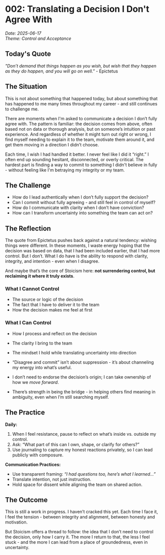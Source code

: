 # 002: Translating a Decision I Don't Agree With

*Date: 2025-06-17*  
*Theme: Control and Acceptance*

## Today's Quote

*"Don’t demand that things happen as you wish, but wish that they happen as they do happen, and you will go on well."* - Epictetus

## The Situation

This is not about something that happened today, but about something that has happened to me many times throughout my career - and still continues to challenge me.

There are moments when I'm asked to communicate a decision I don’t fully agree with. The pattern is familiar: the decision comes from above, often based not on data or thorough analysis, but on someone’s intuition or past experience. And regardless of whether it might turn out right or wrong, I find myself needing to explain it to the team, motivate them around it, and get them moving in a direction I didn’t choose.

Each time, I wish I had handled it better. I never feel like I did it “right.” I often end up sounding hesitant, disconnected, or overly critical. The hardest part is finding a way to commit to something I didn't believe in fully - without feeling like I'm betraying my integrity or my team.

## The Challenge

- How do I lead authentically when I don’t fully support the decision?
- Can I commit without fully agreeing - and still feel in control of myself?
- How do I communicate with clarity when I don’t have conviction?
- How can I transform uncertainty into something the team can act on?

## The Reflection

The quote from Epictetus pushes back against a natural tendency: wishing things were different. In these moments, I waste energy hoping that the decision was based on data, that I had been included earlier, that I had more control. But I don’t. What I do have is the ability to respond with clarity, integrity, and intention - even when I disagree.

And maybe that’s the core of Stoicism here: **not surrendering control, but reclaiming it where it truly exists**.

### What I Cannot Control

- The source or logic of the decision  
- The fact that I have to deliver it to the team  
- How the decision makes me feel at first  

### What I Can Control

- How I process and reflect on the decision  
- The clarity I bring to the team  
- The mindset I hold while translating uncertainty into direction  

- “Disagree and commit” isn’t about suppression - it’s about channeling my energy into what’s useful.
- I don’t need to endorse the decision’s origin; I can take ownership of how we *move forward*.
- There’s strength in being the bridge - in helping others find meaning in ambiguity, even when I’m still searching myself.

## The Practice

**Daily:**
1. When I feel resistance, pause to reflect on what’s inside vs. outside my control.
2. Ask: “What part of this can I own, shape, or clarify for others?”
3. Use journaling to capture my honest reactions privately, so I can lead publicly with composure.

**Communication Practices:**
- Use transparent framing: *“I had questions too, here’s what I learned…”*
- Translate intention, not just instruction.
- Hold space for dissent while aligning the team on shared action.

## The Outcome

This is still a work in progress. I haven’t cracked this yet. Each time I face it, I feel the tension - between integrity and alignment, between honesty and motivation.

But Stoicism offers a thread to follow: the idea that I don’t need to control the decision, only how I carry it. The more I return to that, the less I feel stuck - and the more I can lead from a place of groundedness, even in uncertainty.